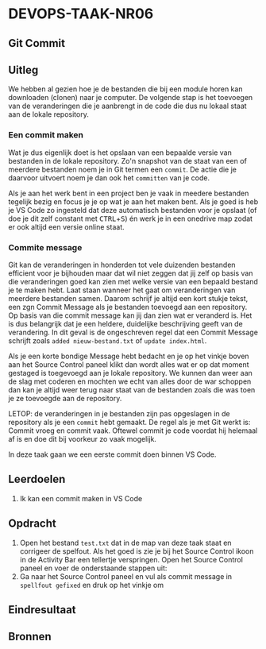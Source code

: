 # DEVOPS-TAAK-NR06

## Git Commit

## Uitleg

We hebben al gezien hoe je de bestanden die bij een module horen kan downloaden (clonen) naar je computer. De volgende stap is het toevoegen van de veranderingen die je aanbrengt in de code die dus nu lokaal staat aan de lokale repository.

### Een commit maken

Wat je dus eigenlijk doet is het opslaan van een bepaalde versie van bestanden in de lokale repository. Zo'n snapshot van de staat van een of meerdere bestanden noem je in Git termen een `commit`. De actie die je daarvoor uitvoert noem je dan ook het `committen` van je code.

Als je aan het werk bent in een project ben je vaak in meedere bestanden tegelijk bezig en focus je je op wat je aan het maken bent. Als je goed is heb je VS Code zo ingesteld dat deze automatisch bestanden voor je opslaat (of doe je dit zelf constant met <kbd>CTRL</kbd>+<kbd>S</kbd>) én werk je in een onedrive map zodat er ook altijd een versie online staat.

### Commite message

Git kan de veranderingen in honderden tot vele duizenden bestanden efficient voor je bijhouden maar dat wil niet zeggen dat jij zelf op basis van die veranderingen goed kan zien met welke versie van een bepaald bestand je te maken hebt. Laat staan wanneer het gaat om veranderingen van meerdere bestanden samen. Daarom schrijf je altijd een kort stukje tekst, een zgn Commit Message als je bestanden toevoegd aan een repository. Op basis van die commit message kan jij dan zien wat er veranderd is. Het is dus belangrijk dat je een heldere, duidelijke beschrijving geeft van de verandering. In dit geval is de ongeschreven regel dat een Commit Message schrijft zoals `added nieuw-bestand.txt` of `update index.html`.

Als je een korte bondige Message hebt bedacht en je op het vinkje boven aan het Source Control paneel klikt dan wordt alles wat er op dat moment gestaged is toegevoegd aan je lokale repository. We kunnen dan weer aan de slag met coderen en mochten we echt van alles door de war schoppen dan kan je altijd weer terug naar staat van de bestanden zoals die was toen je ze toevoegde aan de repository.

LETOP: de veranderingen in je bestanden zijn pas opgeslagen in de repository als je een `commit` hebt gemaakt. De regel als je met Git werkt is: Commit vroeg en commit vaak. Oftewel commit je code voordat hij helemaal af is en doe dit bij voorkeur zo vaak mogelijk.

In deze taak gaan we een eerste commit doen binnen VS Code.

## Leerdoelen

1. Ik kan een commit maken in VS Code

## Opdracht

1. Open het bestand `test.txt` dat in de map van deze taak staat en corrigeer de spelfout. Als het goed is zie je bij het Source Control ikoon in de Activity Bar een tellertje verspringen. Open het Source Control paneel en voer de onderstaande stappen uit:
2. Ga naar het Source Control paneel en vul als commit message in `spellfout gefixed` en druk op het vinkje om 



## Eindresultaat

## Bronnen